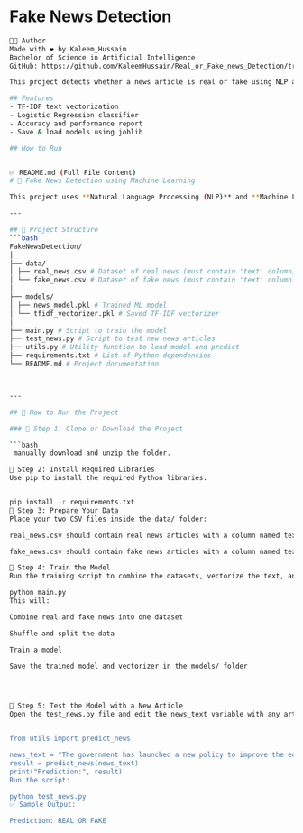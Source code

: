 # Fake News Detection
```bash 
👨‍💻 Author
Made with ❤️ by Kaleem_Hussaim
Bachelor of Science in Artificial Intelligence
GitHub: https://github.com/KaleemHussain/Real_or_Fake_news_Detection/tree/main

This project detects whether a news article is real or fake using NLP and machine learning.

## Features
- TF-IDF text vectorization
- Logistic Regression classifier
- Accuracy and performance report
- Save & load models using joblib

## How to Run


✅ README.md (Full File Content)
# 📰 Fake News Detection using Machine Learning

This project uses **Natural Language Processing (NLP)** and **Machine Learning** to detect whether a news article is **REAL** or **FAKE**. It is based on logistic regression and TF-IDF vectorization and can be trained using two separate CSV datasets: one for real news and one for fake news.

---

## 📁 Project Structure
```bash
FakeNewsDetection/
│
├── data/
│ ├── real_news.csv # Dataset of real news (must contain 'text' column)
│ └── fake_news.csv # Dataset of fake news (must contain 'text' column)
│
├── models/
│ ├── news_model.pkl # Trained ML model
│ └── tfidf_vectorizer.pkl # Saved TF-IDF vectorizer
│
├── main.py # Script to train the model
├── test_news.py # Script to test new news articles
├── utils.py # Utility function to load model and predict
├── requirements.txt # List of Python dependencies
└── README.md # Project documentation



---

## 🚀 How to Run the Project

### 🔹 Step 1: Clone or Download the Project

```bash
 manually download and unzip the folder.

🔹 Step 2: Install Required Libraries
Use pip to install the required Python libraries.


pip install -r requirements.txt
🔹 Step 3: Prepare Your Data
Place your two CSV files inside the data/ folder:

real_news.csv should contain real news articles with a column named text

fake_news.csv should contain fake news articles with a column named text

🔹 Step 4: Train the Model
Run the training script to combine the datasets, vectorize the text, and train a logistic regression model:

python main.py
This will:

Combine real and fake news into one dataset

Shuffle and split the data

Train a model

Save the trained model and vectorizer in the models/ folder




🔹 Step 5: Test the Model with a New Article
Open the test_news.py file and edit the news_text variable with any article you'd like to test.


from utils import predict_news

news_text = "The government has launched a new policy to improve the economy."
result = predict_news(news_text)
print("Prediction:", result)
Run the script:

python test_news.py
✅ Sample Output:

Prediction: REAL OR FAKE



